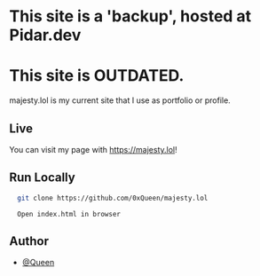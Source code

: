 # This site is a 'backup', hosted at Pidar.dev
# This site is OUTDATED.

majesty.lol is my current site that I use as portfolio or profile.



## Live

You can visit my page with https://majesty.lol!


## Run Locally

```bash
  git clone https://github.com/0xQueen/majesty.lol
```

```
  Open index.html in browser
```

## Author

- [@Queen](https://www.github.com/0xQueen)

